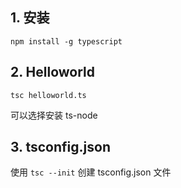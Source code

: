 ## 1. 安装

```
npm install -g typescript
```

## 2. Helloworld

```
tsc helloworld.ts
```

可以选择安装 ts-node 


## 3. tsconfig.json

使用 `tsc --init` 创建 tsconfig.json 文件
